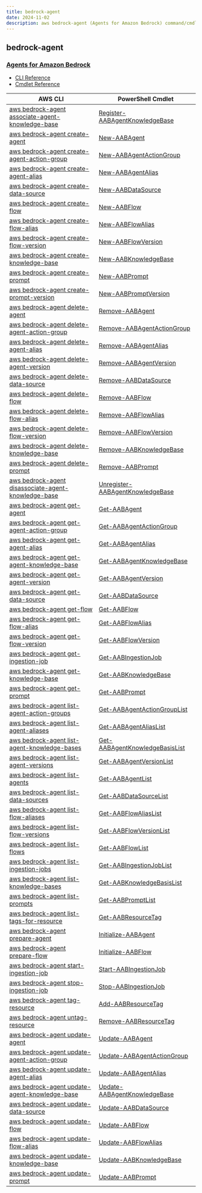```yaml
---
title: bedrock-agent
date: 2024-11-02
description: aws bedrock-agent (Agents for Amazon Bedrock) command/cmdlet list.
---
```


## bedrock-agent

### [Agents for Amazon Bedrock](https://aws.amazon.com/bedrock/agents/)

* [CLI Reference](https://awscli.amazonaws.com/v2/documentation/api/latest/reference/bedrock-agent/index.html)
* [Cmdlet Reference](https://docs.aws.amazon.com/powershell/latest/reference/items/BedrockAgent_cmdlets.html)

|AWS CLI|PowerShell Cmdlet|
|----|----|
|[aws bedrock-agent associate-agent-knowledge-base](https://awscli.amazonaws.com/v2/documentation/api/latest/reference/bedrock-agent/associate-agent-knowledge-base.html)|[Register-AABAgentKnowledgeBase](https://docs.aws.amazon.com/powershell/latest/reference/items/Register-AABAgentKnowledgeBase.html)|
|[aws bedrock-agent create-agent](https://awscli.amazonaws.com/v2/documentation/api/latest/reference/bedrock-agent/create-agent.html)|[New-AABAgent](https://docs.aws.amazon.com/powershell/latest/reference/items/New-AABAgent.html)|
|[aws bedrock-agent create-agent-action-group](https://awscli.amazonaws.com/v2/documentation/api/latest/reference/bedrock-agent/create-agent-action-group.html)|[New-AABAgentActionGroup](https://docs.aws.amazon.com/powershell/latest/reference/items/New-AABAgentActionGroup.html)|
|[aws bedrock-agent create-agent-alias](https://awscli.amazonaws.com/v2/documentation/api/latest/reference/bedrock-agent/create-agent-alias.html)|[New-AABAgentAlias](https://docs.aws.amazon.com/powershell/latest/reference/items/New-AABAgentAlias.html)|
|[aws bedrock-agent create-data-source](https://awscli.amazonaws.com/v2/documentation/api/latest/reference/bedrock-agent/create-data-source.html)|[New-AABDataSource](https://docs.aws.amazon.com/powershell/latest/reference/items/New-AABDataSource.html)|
|[aws bedrock-agent create-flow](https://awscli.amazonaws.com/v2/documentation/api/latest/reference/bedrock-agent/create-flow.html)|[New-AABFlow](https://docs.aws.amazon.com/powershell/latest/reference/items/New-AABFlow.html)|
|[aws bedrock-agent create-flow-alias](https://awscli.amazonaws.com/v2/documentation/api/latest/reference/bedrock-agent/create-flow-alias.html)|[New-AABFlowAlias](https://docs.aws.amazon.com/powershell/latest/reference/items/New-AABFlowAlias.html)|
|[aws bedrock-agent create-flow-version](https://awscli.amazonaws.com/v2/documentation/api/latest/reference/bedrock-agent/create-flow-version.html)|[New-AABFlowVersion](https://docs.aws.amazon.com/powershell/latest/reference/items/New-AABFlowVersion.html)|
|[aws bedrock-agent create-knowledge-base](https://awscli.amazonaws.com/v2/documentation/api/latest/reference/bedrock-agent/create-knowledge-base.html)|[New-AABKnowledgeBase](https://docs.aws.amazon.com/powershell/latest/reference/items/New-AABKnowledgeBase.html)|
|[aws bedrock-agent create-prompt](https://awscli.amazonaws.com/v2/documentation/api/latest/reference/bedrock-agent/create-prompt.html)|[New-AABPrompt](https://docs.aws.amazon.com/powershell/latest/reference/items/New-AABPrompt.html)|
|[aws bedrock-agent create-prompt-version](https://awscli.amazonaws.com/v2/documentation/api/latest/reference/bedrock-agent/create-prompt-version.html)|[New-AABPromptVersion](https://docs.aws.amazon.com/powershell/latest/reference/items/New-AABPromptVersion.html)|
|[aws bedrock-agent delete-agent](https://awscli.amazonaws.com/v2/documentation/api/latest/reference/bedrock-agent/delete-agent.html)|[Remove-AABAgent](https://docs.aws.amazon.com/powershell/latest/reference/items/Remove-AABAgent.html)|
|[aws bedrock-agent delete-agent-action-group](https://awscli.amazonaws.com/v2/documentation/api/latest/reference/bedrock-agent/delete-agent-action-group.html)|[Remove-AABAgentActionGroup](https://docs.aws.amazon.com/powershell/latest/reference/items/Remove-AABAgentActionGroup.html)|
|[aws bedrock-agent delete-agent-alias](https://awscli.amazonaws.com/v2/documentation/api/latest/reference/bedrock-agent/delete-agent-alias.html)|[Remove-AABAgentAlias](https://docs.aws.amazon.com/powershell/latest/reference/items/Remove-AABAgentAlias.html)|
|[aws bedrock-agent delete-agent-version](https://awscli.amazonaws.com/v2/documentation/api/latest/reference/bedrock-agent/delete-agent-version.html)|[Remove-AABAgentVersion](https://docs.aws.amazon.com/powershell/latest/reference/items/Remove-AABAgentVersion.html)|
|[aws bedrock-agent delete-data-source](https://awscli.amazonaws.com/v2/documentation/api/latest/reference/bedrock-agent/delete-data-source.html)|[Remove-AABDataSource](https://docs.aws.amazon.com/powershell/latest/reference/items/Remove-AABDataSource.html)|
|[aws bedrock-agent delete-flow](https://awscli.amazonaws.com/v2/documentation/api/latest/reference/bedrock-agent/delete-flow.html)|[Remove-AABFlow](https://docs.aws.amazon.com/powershell/latest/reference/items/Remove-AABFlow.html)|
|[aws bedrock-agent delete-flow-alias](https://awscli.amazonaws.com/v2/documentation/api/latest/reference/bedrock-agent/delete-flow-alias.html)|[Remove-AABFlowAlias](https://docs.aws.amazon.com/powershell/latest/reference/items/Remove-AABFlowAlias.html)|
|[aws bedrock-agent delete-flow-version](https://awscli.amazonaws.com/v2/documentation/api/latest/reference/bedrock-agent/delete-flow-version.html)|[Remove-AABFlowVersion](https://docs.aws.amazon.com/powershell/latest/reference/items/Remove-AABFlowVersion.html)|
|[aws bedrock-agent delete-knowledge-base](https://awscli.amazonaws.com/v2/documentation/api/latest/reference/bedrock-agent/delete-knowledge-base.html)|[Remove-AABKnowledgeBase](https://docs.aws.amazon.com/powershell/latest/reference/items/Remove-AABKnowledgeBase.html)|
|[aws bedrock-agent delete-prompt](https://awscli.amazonaws.com/v2/documentation/api/latest/reference/bedrock-agent/delete-prompt.html)|[Remove-AABPrompt](https://docs.aws.amazon.com/powershell/latest/reference/items/Remove-AABPrompt.html)|
|[aws bedrock-agent disassociate-agent-knowledge-base](https://awscli.amazonaws.com/v2/documentation/api/latest/reference/bedrock-agent/disassociate-agent-knowledge-base.html)|[Unregister-AABAgentKnowledgeBase](https://docs.aws.amazon.com/powershell/latest/reference/items/Unregister-AABAgentKnowledgeBase.html)|
|[aws bedrock-agent get-agent](https://awscli.amazonaws.com/v2/documentation/api/latest/reference/bedrock-agent/get-agent.html)|[Get-AABAgent](https://docs.aws.amazon.com/powershell/latest/reference/items/Get-AABAgent.html)|
|[aws bedrock-agent get-agent-action-group](https://awscli.amazonaws.com/v2/documentation/api/latest/reference/bedrock-agent/get-agent-action-group.html)|[Get-AABAgentActionGroup](https://docs.aws.amazon.com/powershell/latest/reference/items/Get-AABAgentActionGroup.html)|
|[aws bedrock-agent get-agent-alias](https://awscli.amazonaws.com/v2/documentation/api/latest/reference/bedrock-agent/get-agent-alias.html)|[Get-AABAgentAlias](https://docs.aws.amazon.com/powershell/latest/reference/items/Get-AABAgentAlias.html)|
|[aws bedrock-agent get-agent-knowledge-base](https://awscli.amazonaws.com/v2/documentation/api/latest/reference/bedrock-agent/get-agent-knowledge-base.html)|[Get-AABAgentKnowledgeBase](https://docs.aws.amazon.com/powershell/latest/reference/items/Get-AABAgentKnowledgeBase.html)|
|[aws bedrock-agent get-agent-version](https://awscli.amazonaws.com/v2/documentation/api/latest/reference/bedrock-agent/get-agent-version.html)|[Get-AABAgentVersion](https://docs.aws.amazon.com/powershell/latest/reference/items/Get-AABAgentVersion.html)|
|[aws bedrock-agent get-data-source](https://awscli.amazonaws.com/v2/documentation/api/latest/reference/bedrock-agent/get-data-source.html)|[Get-AABDataSource](https://docs.aws.amazon.com/powershell/latest/reference/items/Get-AABDataSource.html)|
|[aws bedrock-agent get-flow](https://awscli.amazonaws.com/v2/documentation/api/latest/reference/bedrock-agent/get-flow.html)|[Get-AABFlow](https://docs.aws.amazon.com/powershell/latest/reference/items/Get-AABFlow.html)|
|[aws bedrock-agent get-flow-alias](https://awscli.amazonaws.com/v2/documentation/api/latest/reference/bedrock-agent/get-flow-alias.html)|[Get-AABFlowAlias](https://docs.aws.amazon.com/powershell/latest/reference/items/Get-AABFlowAlias.html)|
|[aws bedrock-agent get-flow-version](https://awscli.amazonaws.com/v2/documentation/api/latest/reference/bedrock-agent/get-flow-version.html)|[Get-AABFlowVersion](https://docs.aws.amazon.com/powershell/latest/reference/items/Get-AABFlowVersion.html)|
|[aws bedrock-agent get-ingestion-job](https://awscli.amazonaws.com/v2/documentation/api/latest/reference/bedrock-agent/get-ingestion-job.html)|[Get-AABIngestionJob](https://docs.aws.amazon.com/powershell/latest/reference/items/Get-AABIngestionJob.html)|
|[aws bedrock-agent get-knowledge-base](https://awscli.amazonaws.com/v2/documentation/api/latest/reference/bedrock-agent/get-knowledge-base.html)|[Get-AABKnowledgeBase](https://docs.aws.amazon.com/powershell/latest/reference/items/Get-AABKnowledgeBase.html)|
|[aws bedrock-agent get-prompt](https://awscli.amazonaws.com/v2/documentation/api/latest/reference/bedrock-agent/get-prompt.html)|[Get-AABPrompt](https://docs.aws.amazon.com/powershell/latest/reference/items/Get-AABPrompt.html)|
|[aws bedrock-agent list-agent-action-groups](https://awscli.amazonaws.com/v2/documentation/api/latest/reference/bedrock-agent/list-agent-action-groups.html)|[Get-AABAgentActionGroupList](https://docs.aws.amazon.com/powershell/latest/reference/items/Get-AABAgentActionGroupList.html)|
|[aws bedrock-agent list-agent-aliases](https://awscli.amazonaws.com/v2/documentation/api/latest/reference/bedrock-agent/list-agent-aliases.html)|[Get-AABAgentAliasList](https://docs.aws.amazon.com/powershell/latest/reference/items/Get-AABAgentAliasList.html)|
|[aws bedrock-agent list-agent-knowledge-bases](https://awscli.amazonaws.com/v2/documentation/api/latest/reference/bedrock-agent/list-agent-knowledge-bases.html)|[Get-AABAgentKnowledgeBasisList](https://docs.aws.amazon.com/powershell/latest/reference/items/Get-AABAgentKnowledgeBasisList.html)|
|[aws bedrock-agent list-agent-versions](https://awscli.amazonaws.com/v2/documentation/api/latest/reference/bedrock-agent/list-agent-versions.html)|[Get-AABAgentVersionList](https://docs.aws.amazon.com/powershell/latest/reference/items/Get-AABAgentVersionList.html)|
|[aws bedrock-agent list-agents](https://awscli.amazonaws.com/v2/documentation/api/latest/reference/bedrock-agent/list-agents.html)|[Get-AABAgentList](https://docs.aws.amazon.com/powershell/latest/reference/items/Get-AABAgentList.html)|
|[aws bedrock-agent list-data-sources](https://awscli.amazonaws.com/v2/documentation/api/latest/reference/bedrock-agent/list-data-sources.html)|[Get-AABDataSourceList](https://docs.aws.amazon.com/powershell/latest/reference/items/Get-AABDataSourceList.html)|
|[aws bedrock-agent list-flow-aliases](https://awscli.amazonaws.com/v2/documentation/api/latest/reference/bedrock-agent/list-flow-aliases.html)|[Get-AABFlowAliasList](https://docs.aws.amazon.com/powershell/latest/reference/items/Get-AABFlowAliasList.html)|
|[aws bedrock-agent list-flow-versions](https://awscli.amazonaws.com/v2/documentation/api/latest/reference/bedrock-agent/list-flow-versions.html)|[Get-AABFlowVersionList](https://docs.aws.amazon.com/powershell/latest/reference/items/Get-AABFlowVersionList.html)|
|[aws bedrock-agent list-flows](https://awscli.amazonaws.com/v2/documentation/api/latest/reference/bedrock-agent/list-flows.html)|[Get-AABFlowList](https://docs.aws.amazon.com/powershell/latest/reference/items/Get-AABFlowList.html)|
|[aws bedrock-agent list-ingestion-jobs](https://awscli.amazonaws.com/v2/documentation/api/latest/reference/bedrock-agent/list-ingestion-jobs.html)|[Get-AABIngestionJobList](https://docs.aws.amazon.com/powershell/latest/reference/items/Get-AABIngestionJobList.html)|
|[aws bedrock-agent list-knowledge-bases](https://awscli.amazonaws.com/v2/documentation/api/latest/reference/bedrock-agent/list-knowledge-bases.html)|[Get-AABKnowledgeBasisList](https://docs.aws.amazon.com/powershell/latest/reference/items/Get-AABKnowledgeBasisList.html)|
|[aws bedrock-agent list-prompts](https://awscli.amazonaws.com/v2/documentation/api/latest/reference/bedrock-agent/list-prompts.html)|[Get-AABPromptList](https://docs.aws.amazon.com/powershell/latest/reference/items/Get-AABPromptList.html)|
|[aws bedrock-agent list-tags-for-resource](https://awscli.amazonaws.com/v2/documentation/api/latest/reference/bedrock-agent/list-tags-for-resource.html)|[Get-AABResourceTag](https://docs.aws.amazon.com/powershell/latest/reference/items/Get-AABResourceTag.html)|
|[aws bedrock-agent prepare-agent](https://awscli.amazonaws.com/v2/documentation/api/latest/reference/bedrock-agent/prepare-agent.html)|[Initialize-AABAgent](https://docs.aws.amazon.com/powershell/latest/reference/items/Initialize-AABAgent.html)|
|[aws bedrock-agent prepare-flow](https://awscli.amazonaws.com/v2/documentation/api/latest/reference/bedrock-agent/prepare-flow.html)|[Initialize-AABFlow](https://docs.aws.amazon.com/powershell/latest/reference/items/Initialize-AABFlow.html)|
|[aws bedrock-agent start-ingestion-job](https://awscli.amazonaws.com/v2/documentation/api/latest/reference/bedrock-agent/start-ingestion-job.html)|[Start-AABIngestionJob](https://docs.aws.amazon.com/powershell/latest/reference/items/Start-AABIngestionJob.html)|
|[aws bedrock-agent stop-ingestion-job](https://awscli.amazonaws.com/v2/documentation/api/latest/reference/bedrock-agent/stop-ingestion-job.html)|[Stop-AABIngestionJob](https://docs.aws.amazon.com/powershell/latest/reference/items/Stop-AABIngestionJob.html)|
|[aws bedrock-agent tag-resource](https://awscli.amazonaws.com/v2/documentation/api/latest/reference/bedrock-agent/tag-resource.html)|[Add-AABResourceTag](https://docs.aws.amazon.com/powershell/latest/reference/items/Add-AABResourceTag.html)|
|[aws bedrock-agent untag-resource](https://awscli.amazonaws.com/v2/documentation/api/latest/reference/bedrock-agent/untag-resource.html)|[Remove-AABResourceTag](https://docs.aws.amazon.com/powershell/latest/reference/items/Remove-AABResourceTag.html)|
|[aws bedrock-agent update-agent](https://awscli.amazonaws.com/v2/documentation/api/latest/reference/bedrock-agent/update-agent.html)|[Update-AABAgent](https://docs.aws.amazon.com/powershell/latest/reference/items/Update-AABAgent.html)|
|[aws bedrock-agent update-agent-action-group](https://awscli.amazonaws.com/v2/documentation/api/latest/reference/bedrock-agent/update-agent-action-group.html)|[Update-AABAgentActionGroup](https://docs.aws.amazon.com/powershell/latest/reference/items/Update-AABAgentActionGroup.html)|
|[aws bedrock-agent update-agent-alias](https://awscli.amazonaws.com/v2/documentation/api/latest/reference/bedrock-agent/update-agent-alias.html)|[Update-AABAgentAlias](https://docs.aws.amazon.com/powershell/latest/reference/items/Update-AABAgentAlias.html)|
|[aws bedrock-agent update-agent-knowledge-base](https://awscli.amazonaws.com/v2/documentation/api/latest/reference/bedrock-agent/update-agent-knowledge-base.html)|[Update-AABAgentKnowledgeBase](https://docs.aws.amazon.com/powershell/latest/reference/items/Update-AABAgentKnowledgeBase.html)|
|[aws bedrock-agent update-data-source](https://awscli.amazonaws.com/v2/documentation/api/latest/reference/bedrock-agent/update-data-source.html)|[Update-AABDataSource](https://docs.aws.amazon.com/powershell/latest/reference/items/Update-AABDataSource.html)|
|[aws bedrock-agent update-flow](https://awscli.amazonaws.com/v2/documentation/api/latest/reference/bedrock-agent/update-flow.html)|[Update-AABFlow](https://docs.aws.amazon.com/powershell/latest/reference/items/Update-AABFlow.html)|
|[aws bedrock-agent update-flow-alias](https://awscli.amazonaws.com/v2/documentation/api/latest/reference/bedrock-agent/update-flow-alias.html)|[Update-AABFlowAlias](https://docs.aws.amazon.com/powershell/latest/reference/items/Update-AABFlowAlias.html)|
|[aws bedrock-agent update-knowledge-base](https://awscli.amazonaws.com/v2/documentation/api/latest/reference/bedrock-agent/update-knowledge-base.html)|[Update-AABKnowledgeBase](https://docs.aws.amazon.com/powershell/latest/reference/items/Update-AABKnowledgeBase.html)|
|[aws bedrock-agent update-prompt](https://awscli.amazonaws.com/v2/documentation/api/latest/reference/bedrock-agent/update-prompt.html)|[Update-AABPrompt](https://docs.aws.amazon.com/powershell/latest/reference/items/Update-AABPrompt.html)|

